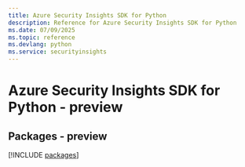 ```yaml
---
title: Azure Security Insights SDK for Python
description: Reference for Azure Security Insights SDK for Python
ms.date: 07/09/2025
ms.topic: reference
ms.devlang: python
ms.service: securityinsights
---
```

# Azure Security Insights SDK for Python - preview
## Packages - preview
[!INCLUDE [packages](security-insights-index.md)]